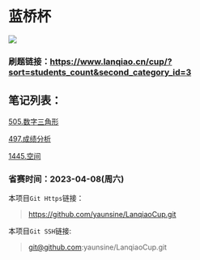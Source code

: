 # 蓝桥杯
![](https://img.shields.io/badge/语言-python-orange.svg)


### 刷题链接：https://www.lanqiao.cn/cup/?sort=students_count&second_category_id=3


## 笔记列表：

[505.数字三角形](505数字三角形.md)

[497.成绩分析](497成绩.md)

[1445.空间](1445空间.md)


### 省赛时间：2023-04-08(周六)

本项目`Git Https`链接：
> https://github.com/yaunsine/LanqiaoCup.git


本项目`Git SSH`链接:
> git@github.com:yaunsine/LanqiaoCup.git